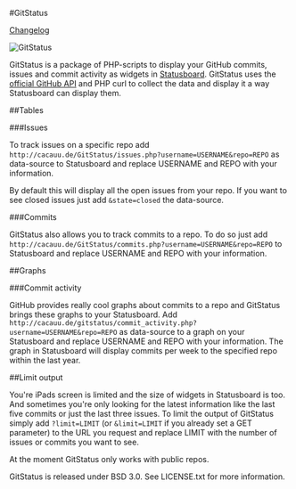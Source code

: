 #GitStatus

[Changelog](https://GitHub.com/cacauu/gitstatus/wiki/changelog/)

![GitStatus](http://cacauu.de/bilder/GitStatus.PNG)

GitStatus is a package of PHP-scripts to display your GitHub commits, issues and commit activity as widgets in [Statusboard](http://panic.com/statusboard). GitStatus uses the [official GitHub API](http://developer.github.com/v3/) and PHP curl to collect the data and display it a way Statusboard can display them.

##Tables

###Issues

To track issues on a specific repo add ```http://cacauu.de/GitStatus/issues.php?username=USERNAME&repo=REPO``` as data-source to Statusboard and replace USERNAME and REPO with your information.

By default this will display all the open issues from your repo. If you want to see closed issues just add ```&state=closed``` the data-source. 

###Commits

GitStatus also allows you to track commits to a repo. To do so just add ```http://cacauu.de/GitStatus/commits.php?username=USERNAME&repo=REPO``` to Statusboard and replace USERNAME and REPO with your information. 

##Graphs

###Commit activity

GitHub provides really cool graphs about commits to a repo and GitStatus brings these graphs to your Statusboard. Add ```http://cacauu.de/gitstatus/commit_activity.php?username=USERNAME&repo=REPO``` as data-source to a graph on your Statusboard and replace USERNAME and REPO with your information. The graph in Statusboard will display commits per week to the specified repo within the last year. 

##Limit output

You're iPads screen is limited and the size of widgets in Statusboard is too. And sometimes you're only looking for the latest information like the last five commits or just the last three issues. To limit the output of GitStatus simply add ```?limit=LIMIT``` (or ```&limit=LIMIT``` if you already set a GET parameter) to the URL you request and replace LIMIT with the number of issues or commits you want to see.

At the moment GitStatus only works with public repos. 

GitStatus is released under BSD 3.0. See LICENSE.txt for more information. 